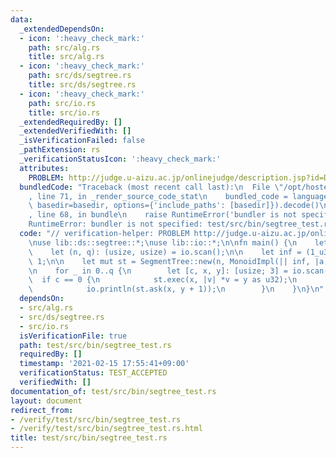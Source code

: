 ```yaml
---
data:
  _extendedDependsOn:
  - icon: ':heavy_check_mark:'
    path: src/alg.rs
    title: src/alg.rs
  - icon: ':heavy_check_mark:'
    path: src/ds/segtree.rs
    title: src/ds/segtree.rs
  - icon: ':heavy_check_mark:'
    path: src/io.rs
    title: src/io.rs
  _extendedRequiredBy: []
  _extendedVerifiedWith: []
  _isVerificationFailed: false
  _pathExtension: rs
  _verificationStatusIcon: ':heavy_check_mark:'
  attributes:
    PROBLEM: http://judge.u-aizu.ac.jp/onlinejudge/description.jsp?id=DSL_2_A
  bundledCode: "Traceback (most recent call last):\n  File \"/opt/hostedtoolcache/Python/3.9.1/x64/lib/python3.9/site-packages/onlinejudge_verify/documentation/build.py\"\
    , line 71, in _render_source_code_stat\n    bundled_code = language.bundle(stat.path,\
    \ basedir=basedir, options={'include_paths': [basedir]}).decode()\n  File \"/opt/hostedtoolcache/Python/3.9.1/x64/lib/python3.9/site-packages/onlinejudge_verify/languages/user_defined.py\"\
    , line 68, in bundle\n    raise RuntimeError('bundler is not specified: {}'.format(path.as_posix()))\n\
    RuntimeError: bundler is not specified: test/src/bin/segtree_test.rs\n"
  code: "// verification-helper: PROBLEM http://judge.u-aizu.ac.jp/onlinejudge/description.jsp?id=DSL_2_A\n\
    \nuse lib::ds::segtree::*;\nuse lib::io::*;\n\nfn main() {\n    let mut io = IO::new();\n\
    \    let (n, q): (usize, usize) = io.scan();\n\n    let inf = (1_u32 << 31) -\
    \ 1;\n\n    let mut st = SegmentTree::new(n, MonoidImpl(|| inf, |a, b| a.min(b)));\n\
    \n    for _ in 0..q {\n        let [c, x, y]: [usize; 3] = io.scan();\n      \
    \  if c == 0 {\n            st.exec(x, |v| *v = y as u32);\n        } else {\n\
    \            io.println(st.ask(x, y + 1));\n        }\n    }\n}\n"
  dependsOn:
  - src/alg.rs
  - src/ds/segtree.rs
  - src/io.rs
  isVerificationFile: true
  path: test/src/bin/segtree_test.rs
  requiredBy: []
  timestamp: '2021-02-15 17:55:41+09:00'
  verificationStatus: TEST_ACCEPTED
  verifiedWith: []
documentation_of: test/src/bin/segtree_test.rs
layout: document
redirect_from:
- /verify/test/src/bin/segtree_test.rs
- /verify/test/src/bin/segtree_test.rs.html
title: test/src/bin/segtree_test.rs
---
```

